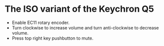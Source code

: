 # The ISO variant of the Keychron Q5

- Enable EC11 rotary encoder.
- Turn clockwise to increase volume and turn anti-clockwise to decrease volume.
- Press top right key pushbutton to mute.
